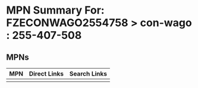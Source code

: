 



# MPN Summary For: FZECONWAGO2554758 > con-wago : 255-407-508

## MPNs
  

|MPN|Direct Links|Search Links|
| :--- | :--- | :--- |
||||
